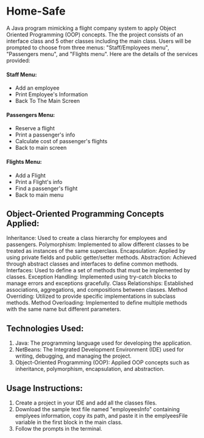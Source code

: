 # Home-Safe
A Java program mimicking a flight company system to apply Object Oriented Programming (OOP) concepts. The the project consists of an interface class and 5 other classes including the main class. Users will be prompted to choose from three menus: "Staff/Employees menu", "Passengers menu", and "Flights menu". Here are the details of the services provided:
#### Staff Menu:
- Add an employee
- Print Employee's Information
- Back To The Main Screen

#### Passengers Menu:
- Reserve a flight
- Print a passenger's info
- Calculate cost of passenger's flights
- Back to main screen

#### Flights Menu:
- Add a Flight
- Print a Flight's info
- Find a passenger's flight
- Back to main menu

## Object-Oriented Programming Concepts Applied:
Inheritance: Used to create a class hierarchy for employees and passengers.
Polymorphism: Implemented to allow different classes to be treated as instances of the same superclass.
Encapsulation: Applied by using private fields and public getter/setter methods.
Abstraction: Achieved through abstract classes and interfaces to define common methods.
Interfaces: Used to define a set of methods that must be implemented by classes.
Exception Handling: Implemented using try-catch blocks to manage errors and exceptions gracefully.
Class Relationships: Established associations, aggregations, and compositions between classes.
Method Overriding: Utilized to provide specific implementations in subclass methods.
Method Overloading: Implemented to define multiple methods with the same name but different parameters.

## Technologies Used:
1. Java: The programming language used for developing the application.
2. NetBeans: The Integrated Development Environment (IDE) used for writing, debugging, and managing the project.
3. Object-Oriented Programming (OOP): Applied OOP concepts such as inheritance, polymorphism, encapsulation, and abstraction.

## Usage Instructions:
1. Create a project in your IDE and add all the classes files.
2. Download the sample text file named "employeesInfo" containing emplyees information, copy its path, and paste it in the emplyeesFile variable in the first block in the main class.
3. Follow the prompts in the terminal.
